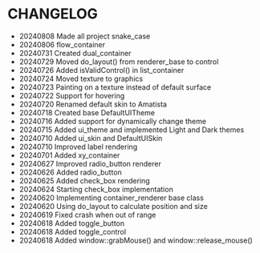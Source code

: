 # CHANGELOG #

* 20240808 Made all project snake_case
* 20240806 flow_container
* 20240731 Created dual_container
* 20240729 Moved do_layout() from renderer_base to control
* 20240726 Added isValidControl() in list_container
* 20240724 Moved texture to graphics
* 20240723 Painting on a texture instead of default surface
* 20240722 Support for hovering
* 20240720 Renamed default skin to Amatista
* 20240718 Created base DefaultUITheme
* 20240716 Added support for dynamically change theme
* 20240715 Added ui_theme and implemented Light and Dark themes
* 20240710 Added ui_skin and DefaultUISkin
* 20240710 Improved label rendering
* 20240701 Added xy_container
* 20240627 Improved radio_button renderer
* 20240626 Added radio_button
* 20240625 Added check_box rendering
* 20240624 Starting check_box implementation
* 20240620 Implementing container_renderer base class
* 20240620 Using do_layout to calculate position and size
* 20240619 Fixed crash when out of range
* 20240618 Added toggle_button
* 20240618 Added toggle_control
* 20240618 Added window::grabMouse() and window::release_mouse()
